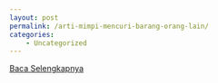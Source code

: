 ```yaml
---
layout: post
permalink: /arti-mimpi-mencuri-barang-orang-lain/
categories:
    - Uncategorized
---
```


[Baca Selengkapnya](/09)